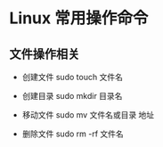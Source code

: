 # Linux 常用操作命令

## 文件操作相关

* 创建文件
sudo touch 文件名

* 创建目录
sudo mkdir 目录名

* 移动文件
sudo mv 文件名或目录 地址

* 删除文件
sudo rm -rf 文件名

